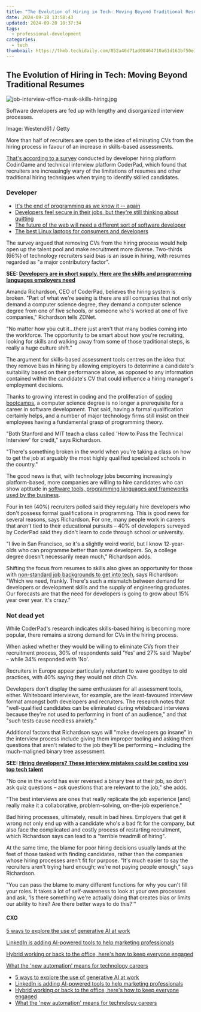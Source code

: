 ```yaml
---
title: "The Evolution of Hiring in Tech: Moving Beyond Traditional Resumes"
date: 2024-09-18 13:58:43
updated: 2024-09-20 10:37:34
tags:
  - professional-development
categories:
  - tech
thumbnail: https://thmb.techidaily.com/852a46d71ad08464710a61d161bf50e16562d6afe64893bd392e2b875addd5c7.jpg
---
```


## The Evolution of Hiring in Tech: Moving Beyond Traditional Resumes

![job-interview-office-mask-skills-hiring.jpg](https://www.zdnet.com/a/img/resize/2ae8cab2fe6b38a8725cc628ab783481c46b1ad8/2022/01/14/ded52d03-9d8f-4cc9-8a2a-37644bb8c3f7/recruitment-video-interview-hiring.jpg?auto=webp&width=1280)

Software developers are fed up with lengthy and disorganized interview processes.

Image: Westend61 / Getty

More than half of recruiters are open to the idea of eliminating CVs from the hiring process in favour of an increase in skills-based assessments.

[That's according to a survey](https://www.codingame.com/work/codingame-coderpad-tech-hiring-survey-2022/) conducted by developer hiring platform CodinGame and technical interview platform CoderPad, which found that recruiters are increasingly wary of the limitations of resumes and other traditional hiring techniques when trying to identify skilled candidates.

### Developer

* [It's the end of programming as we know it -- again](https://www.zdnet.com/article/its-the-end-of-programming-as-we-know-it-again/)
* [Developers feel secure in their jobs, but they're still thinking about quitting](https://www.zdnet.com/article/developers-feel-secure-in-their-jobs-but-theyre-still-thinking-about-quitting/)
* [The future of the web will need a different sort of software developer](https://www.zdnet.com/article/the-future-of-the-web-will-need-a-different-sort-of-software-developer/)
* [The best Linux laptops for consumers and developers](https://www.zdnet.com/article/best-linux-laptop/)

The survey argued that removing CVs from the hiring process would help open up the talent pool and make recruitment more diverse. Two-thirds (66%) of technology recruiters said bias is an issue in hiring, with resumes regarded as "a major contributory factor".

**SEE: [Developers are in short supply. Here are the skills and programming languages employers need](https://www.zdnet.com/article/finding-developers-is-going-to-be-your-biggest-hiring-headache-this-year/)**

Amanda Richardson, CEO of CoderPad, believes the hiring system is broken. "Part of what we're seeing is there are still companies that not only demand a computer science degree, they demand a computer science degree from one of five schools, or someone who's worked at one of five companies," Richardson tells ZDNet.

"No matter how you cut it…there just aren't that many bodies coming into the workforce. The opportunity to be smart about how you're recruiting, looking for skills and walking away from some of those traditional steps, is really a huge culture shift."

The argument for skills-based assessment tools centres on the idea that they remove bias in hiring by allowing employers to determine a candidate's suitability based on their performance alone, as opposed to any information contained within the candidate's CV that could influence a hiring manager's employment decisions.

Thanks to growing interest in coding and the proliferation of [coding bootcamps,](https://www.zdnet.com/education/bootcamps/what-are-coding-bootcamps-how-do-i-choose-coding-bootcamp/) a computer science degree is no longer a prerequisite for a career in software development. That said, having a formal qualification certainly helps, and a number of major technology firms still insist on their employees having a fundamental grasp of programming theory.

"Both Stanford and MIT teach a class called 'How to Pass the Technical Interview' for credit," says Richardson. 

"There's something broken in the world when you're taking a class on how to get the job at arguably the most highly qualified specialized schools in the country."

The good news is that, with technology jobs becoming increasingly platform-based, more companies are willing to hire candidates who can show aptitude in [software tools, programming languages and frameworks used by the business](https://www.zdnet.com/article/python-java-linux-and-sql-these-are-the-hot-tech-skills-employers-are-looking-for/).

Four in ten (40%) recruiters polled said they regularly hire developers who don't possess formal qualifications in programming. This is good news for several reasons, says Richardson. For one, many people work in careers that aren't tied to their educational pursuits – 40% of developers surveyed by CoderPad said they didn't learn to code through school or university.

"I live in San Francisco, so it's a slightly weird world, but I know 12-year-olds who can programme better than some developers. So, a college degree doesn't necessarily mean much," Richardson adds. 

Shifting the focus from resumes to skills also gives an opportunity for those with [non-standard job backgrounds to get into tech](https://www.zdnet.com/article/developer-jobs-when-it-comes-to-building-diverse-teams-employers-are-still-missing-the-mark/), says Richardson: "Which we need, frankly. There's such a mismatch between demand for developers or development skills and the supply of engineering graduates. Our forecasts are that the need for developers is going to grow about 15% year over year. It's crazy."

### Not dead yet

While CoderPad's research indicates skills-based hiring is becoming more popular, there remains a strong demand for CVs in the hiring process.

When asked whether they would be willing to eliminate CVs from their recruitment process, 30% of respondents said 'Yes' and 27% said 'Maybe' – while 34% responded with 'No'.

Recruiters in Europe appear particularly reluctant to wave goodbye to old practices, with 40% saying they would not ditch CVs.

Developers don't display the same enthusiasm for all assessment tools, either. Whiteboard interviews, for example, are the least-favoured interview format amongst both developers and recruiters. The research notes that "well-qualified candidates can be eliminated during whiteboard interviews because they're not used to performing in front of an audience," and that "such tests cause needless anxiety."

Additional factors that Richardson says will "make developers go insane" in the interview process include giving them improper tooling and asking them questions that aren't related to the job they'll be performing – including the much-maligned binary tree assessment.

**SEE: [Hiring developers? These interview mistakes could be costing you top tech talent](https://www.zdnet.com/article/hiring-developers-these-interview-mistakes-could-be-costing-you-top-tech-talent/)**

"No one in the world has ever reversed a binary tree at their job, so don't ask quiz questions – ask questions that are relevant to the job," she adds.

"The best interviews are ones that really replicate the job experience \[and\] really make it a collaborative, problem-solving, on-the-job experience."

Bad hiring processes, ultimately, result in bad hires. Employers that get it wrong not only end up with a candidate who's a bad fit for the company, but also face the complicated and costly process of restarting recruitment, which Richardson says can lead to a "terrible treadmill of hiring".

At the same time, the blame for poor hiring decisions usually lands at the feet of those tasked with finding candidates, rather than the companies whose hiring processes aren't fit for purpose. "It's much easier to say the recruiters aren't trying hard enough; we're not paying people enough," says Richardson.

"You can pass the blame to many different functions for why you can't fill your roles. It takes a lot of self-awareness to look at your own processes and ask, 'Is there something we're actually doing that creates bias or limits our ability to hire? Are there better ways to do this?'"

#### CXO

[5 ways to explore the use of generative AI at work](https://www.zdnet.com/article/6-ways-business-leaders-are-exploring-generative-ai-at-work/ "5 ways to explore the use of generative AI at work")

[LinkedIn is adding AI-powered tools to help marketing professionals](https://www.zdnet.com/article/linkedin-is-adding-ai-powered-tools-to-help-marketing-professionals/ "LinkedIn is adding AI-powered tools to help marketing professionals")

[Hybrid working or back to the office, here's how to keep everyone engaged](https://www.zdnet.com/article/hybrid-working-or-back-to-the-office-heres-how-to-keep-everyone-engaged/ "Hybrid working or back to the office, here's how to keep everyone engaged")

[What the 'new automation' means for technology careers](https://www.zdnet.com/article/what-the-new-automation-means-for-technology-careers/ "What the 'new automation' means for technology careers")

* [5 ways to explore the use of generative AI at work](https://www.zdnet.com/article/6-ways-business-leaders-are-exploring-generative-ai-at-work/ "5 ways to explore the use of generative AI at work")
* [LinkedIn is adding AI-powered tools to help marketing professionals](https://www.zdnet.com/article/linkedin-is-adding-ai-powered-tools-to-help-marketing-professionals/ "LinkedIn is adding AI-powered tools to help marketing professionals")
* [Hybrid working or back to the office, here's how to keep everyone engaged](https://www.zdnet.com/article/hybrid-working-or-back-to-the-office-heres-how-to-keep-everyone-engaged/ "Hybrid working or back to the office, here's how to keep everyone engaged")
* [What the 'new automation' means for technology careers](https://www.zdnet.com/article/what-the-new-automation-means-for-technology-careers/ "What the 'new automation' means for technology careers")

<ins class="adsbygoogle"
     style="display:block"
     data-ad-format="autorelaxed"
     data-ad-client="ca-pub-7571918770474297"
     data-ad-slot="1223367746"></ins>



<ins class="adsbygoogle"
     style="display:block"
     data-ad-client="ca-pub-7571918770474297"
     data-ad-slot="8358498916"
     data-ad-format="auto"
     data-full-width-responsive="true"></ins>
